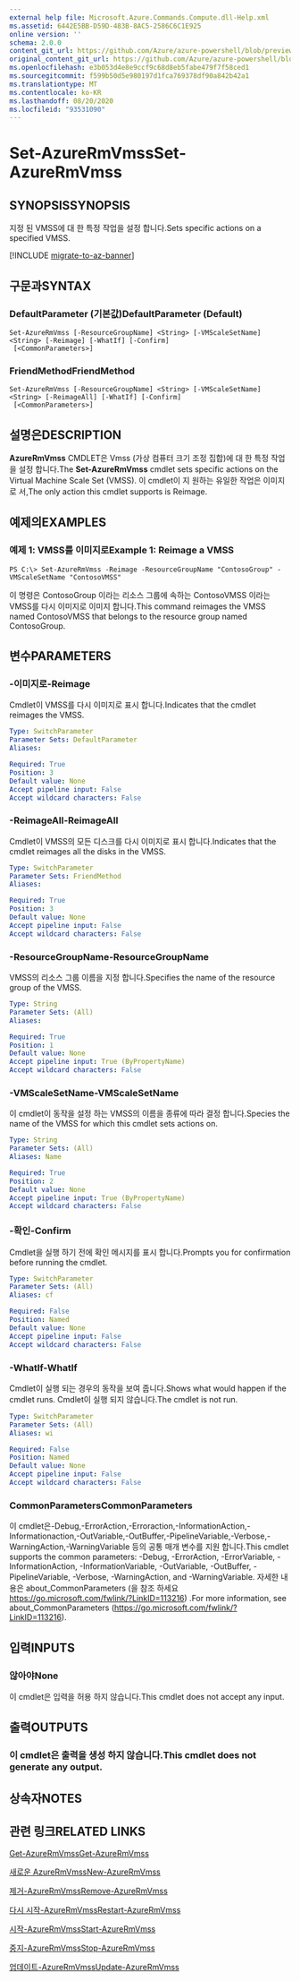 ```yaml
---
external help file: Microsoft.Azure.Commands.Compute.dll-Help.xml
ms.assetid: 6442E5BB-D59D-483B-8AC5-2586C6C1E925
online version: ''
schema: 2.0.0
content_git_url: https://github.com/Azure/azure-powershell/blob/preview/src/ResourceManager/Compute/Stack/Commands.Compute/help/Set-AzureRmVmss.md
original_content_git_url: https://github.com/Azure/azure-powershell/blob/preview/src/ResourceManager/Compute/Stack/Commands.Compute/help/Set-AzureRmVmss.md
ms.openlocfilehash: e3b053d4e8e9ccf9c68d8eb5fabe479f7f58ced1
ms.sourcegitcommit: f599b50d5e980197d1fca769378df90a842b42a1
ms.translationtype: MT
ms.contentlocale: ko-KR
ms.lasthandoff: 08/20/2020
ms.locfileid: "93531090"
---
```

# <span data-ttu-id="e9397-101">Set-AzureRmVmss</span><span class="sxs-lookup"><span data-stu-id="e9397-101">Set-AzureRmVmss</span></span>

## <span data-ttu-id="e9397-102">SYNOPSIS</span><span class="sxs-lookup"><span data-stu-id="e9397-102">SYNOPSIS</span></span>
<span data-ttu-id="e9397-103">지정 된 VMSS에 대 한 특정 작업을 설정 합니다.</span><span class="sxs-lookup"><span data-stu-id="e9397-103">Sets specific actions on a specified VMSS.</span></span>

[!INCLUDE [migrate-to-az-banner](../../includes/migrate-to-az-banner.md)]

## <span data-ttu-id="e9397-104">구문과</span><span class="sxs-lookup"><span data-stu-id="e9397-104">SYNTAX</span></span>

### <span data-ttu-id="e9397-105">DefaultParameter (기본값)</span><span class="sxs-lookup"><span data-stu-id="e9397-105">DefaultParameter (Default)</span></span>
```
Set-AzureRmVmss [-ResourceGroupName] <String> [-VMScaleSetName] <String> [-Reimage] [-WhatIf] [-Confirm]
 [<CommonParameters>]
```

### <span data-ttu-id="e9397-106">FriendMethod</span><span class="sxs-lookup"><span data-stu-id="e9397-106">FriendMethod</span></span>
```
Set-AzureRmVmss [-ResourceGroupName] <String> [-VMScaleSetName] <String> [-ReimageAll] [-WhatIf] [-Confirm]
 [<CommonParameters>]
```

## <span data-ttu-id="e9397-107">설명은</span><span class="sxs-lookup"><span data-stu-id="e9397-107">DESCRIPTION</span></span>
<span data-ttu-id="e9397-108">**AzureRmVmss** CMDLET은 Vmss (가상 컴퓨터 크기 조정 집합)에 대 한 특정 작업을 설정 합니다.</span><span class="sxs-lookup"><span data-stu-id="e9397-108">The **Set-AzureRmVmss** cmdlet sets specific actions on the Virtual Machine Scale Set (VMSS).</span></span>
<span data-ttu-id="e9397-109">이 cmdlet이 지 원하는 유일한 작업은 이미지로 서,</span><span class="sxs-lookup"><span data-stu-id="e9397-109">The only action this cmdlet supports is Reimage.</span></span>

## <span data-ttu-id="e9397-110">예제의</span><span class="sxs-lookup"><span data-stu-id="e9397-110">EXAMPLES</span></span>

### <span data-ttu-id="e9397-111">예제 1: VMSS를 이미지로</span><span class="sxs-lookup"><span data-stu-id="e9397-111">Example 1: Reimage a VMSS</span></span>
```
PS C:\> Set-AzureRmVmss -Reimage -ResourceGroupName "ContosoGroup" -VMScaleSetName "ContosoVMSS"
```

<span data-ttu-id="e9397-112">이 명령은 ContosoGroup 이라는 리소스 그룹에 속하는 ContosoVMSS 이라는 VMSS를 다시 이미지로 이미지 합니다.</span><span class="sxs-lookup"><span data-stu-id="e9397-112">This command reimages the VMSS named ContosoVMSS that belongs to the resource group named ContosoGroup.</span></span>

## <span data-ttu-id="e9397-113">변수</span><span class="sxs-lookup"><span data-stu-id="e9397-113">PARAMETERS</span></span>

### <span data-ttu-id="e9397-114">-이미지로</span><span class="sxs-lookup"><span data-stu-id="e9397-114">-Reimage</span></span>
<span data-ttu-id="e9397-115">Cmdlet이 VMSS를 다시 이미지로 표시 합니다.</span><span class="sxs-lookup"><span data-stu-id="e9397-115">Indicates that the cmdlet reimages the VMSS.</span></span>

```yaml
Type: SwitchParameter
Parameter Sets: DefaultParameter
Aliases: 

Required: True
Position: 3
Default value: None
Accept pipeline input: False
Accept wildcard characters: False
```

### <span data-ttu-id="e9397-116">-ReimageAll</span><span class="sxs-lookup"><span data-stu-id="e9397-116">-ReimageAll</span></span>
<span data-ttu-id="e9397-117">Cmdlet이 VMSS의 모든 디스크를 다시 이미지로 표시 합니다.</span><span class="sxs-lookup"><span data-stu-id="e9397-117">Indicates that the cmdlet reimages all the disks in the VMSS.</span></span>

```yaml
Type: SwitchParameter
Parameter Sets: FriendMethod
Aliases: 

Required: True
Position: 3
Default value: None
Accept pipeline input: False
Accept wildcard characters: False
```

### <span data-ttu-id="e9397-118">-ResourceGroupName</span><span class="sxs-lookup"><span data-stu-id="e9397-118">-ResourceGroupName</span></span>
<span data-ttu-id="e9397-119">VMSS의 리소스 그룹 이름을 지정 합니다.</span><span class="sxs-lookup"><span data-stu-id="e9397-119">Specifies the name of the resource group of the VMSS.</span></span>

```yaml
Type: String
Parameter Sets: (All)
Aliases: 

Required: True
Position: 1
Default value: None
Accept pipeline input: True (ByPropertyName)
Accept wildcard characters: False
```

### <span data-ttu-id="e9397-120">-VMScaleSetName</span><span class="sxs-lookup"><span data-stu-id="e9397-120">-VMScaleSetName</span></span>
<span data-ttu-id="e9397-121">이 cmdlet이 동작을 설정 하는 VMSS의 이름을 종류에 따라 결정 합니다.</span><span class="sxs-lookup"><span data-stu-id="e9397-121">Species the name of the VMSS for which this cmdlet sets actions on.</span></span>

```yaml
Type: String
Parameter Sets: (All)
Aliases: Name

Required: True
Position: 2
Default value: None
Accept pipeline input: True (ByPropertyName)
Accept wildcard characters: False
```

### <span data-ttu-id="e9397-122">-확인</span><span class="sxs-lookup"><span data-stu-id="e9397-122">-Confirm</span></span>
<span data-ttu-id="e9397-123">Cmdlet을 실행 하기 전에 확인 메시지를 표시 합니다.</span><span class="sxs-lookup"><span data-stu-id="e9397-123">Prompts you for confirmation before running the cmdlet.</span></span>

```yaml
Type: SwitchParameter
Parameter Sets: (All)
Aliases: cf

Required: False
Position: Named
Default value: None
Accept pipeline input: False
Accept wildcard characters: False
```

### <span data-ttu-id="e9397-124">-WhatIf</span><span class="sxs-lookup"><span data-stu-id="e9397-124">-WhatIf</span></span>
<span data-ttu-id="e9397-125">Cmdlet이 실행 되는 경우의 동작을 보여 줍니다.</span><span class="sxs-lookup"><span data-stu-id="e9397-125">Shows what would happen if the cmdlet runs.</span></span> <span data-ttu-id="e9397-126">Cmdlet이 실행 되지 않습니다.</span><span class="sxs-lookup"><span data-stu-id="e9397-126">The cmdlet is not run.</span></span>

```yaml
Type: SwitchParameter
Parameter Sets: (All)
Aliases: wi

Required: False
Position: Named
Default value: None
Accept pipeline input: False
Accept wildcard characters: False
```

### <span data-ttu-id="e9397-127">CommonParameters</span><span class="sxs-lookup"><span data-stu-id="e9397-127">CommonParameters</span></span>
<span data-ttu-id="e9397-128">이 cmdlet은-Debug,-ErrorAction,-Erroraction,-InformationAction,-Informationaction,-OutVariable,-OutBuffer,-PipelineVariable,-Verbose,-WarningAction,-WarningVariable 등의 공통 매개 변수를 지원 합니다.</span><span class="sxs-lookup"><span data-stu-id="e9397-128">This cmdlet supports the common parameters: -Debug, -ErrorAction, -ErrorVariable, -InformationAction, -InformationVariable, -OutVariable, -OutBuffer, -PipelineVariable, -Verbose, -WarningAction, and -WarningVariable.</span></span> <span data-ttu-id="e9397-129">자세한 내용은 about_CommonParameters (을 참조 하세요 https://go.microsoft.com/fwlink/?LinkID=113216) .</span><span class="sxs-lookup"><span data-stu-id="e9397-129">For more information, see about_CommonParameters (https://go.microsoft.com/fwlink/?LinkID=113216).</span></span>

## <span data-ttu-id="e9397-130">입력</span><span class="sxs-lookup"><span data-stu-id="e9397-130">INPUTS</span></span>

### <span data-ttu-id="e9397-131">않아야</span><span class="sxs-lookup"><span data-stu-id="e9397-131">None</span></span>
<span data-ttu-id="e9397-132">이 cmdlet은 입력을 허용 하지 않습니다.</span><span class="sxs-lookup"><span data-stu-id="e9397-132">This cmdlet does not accept any input.</span></span>

## <span data-ttu-id="e9397-133">출력</span><span class="sxs-lookup"><span data-stu-id="e9397-133">OUTPUTS</span></span>

### <span data-ttu-id="e9397-134">이 cmdlet은 출력을 생성 하지 않습니다.</span><span class="sxs-lookup"><span data-stu-id="e9397-134">This cmdlet does not generate any output.</span></span>

## <span data-ttu-id="e9397-135">상속자</span><span class="sxs-lookup"><span data-stu-id="e9397-135">NOTES</span></span>

## <span data-ttu-id="e9397-136">관련 링크</span><span class="sxs-lookup"><span data-stu-id="e9397-136">RELATED LINKS</span></span>

[<span data-ttu-id="e9397-137">Get-AzureRmVmss</span><span class="sxs-lookup"><span data-stu-id="e9397-137">Get-AzureRmVmss</span></span>](./Get-AzureRmVmss.md)

[<span data-ttu-id="e9397-138">새로운 AzureRmVmss</span><span class="sxs-lookup"><span data-stu-id="e9397-138">New-AzureRmVmss</span></span>](./New-AzureRmVmss.md)

[<span data-ttu-id="e9397-139">제거-AzureRmVmss</span><span class="sxs-lookup"><span data-stu-id="e9397-139">Remove-AzureRmVmss</span></span>](./Remove-AzureRmVmss.md)

[<span data-ttu-id="e9397-140">다시 시작-AzureRmVmss</span><span class="sxs-lookup"><span data-stu-id="e9397-140">Restart-AzureRmVmss</span></span>](./Restart-AzureRmVmss.md)

[<span data-ttu-id="e9397-141">시작-AzureRmVmss</span><span class="sxs-lookup"><span data-stu-id="e9397-141">Start-AzureRmVmss</span></span>](./Start-AzureRmVmss.md)

[<span data-ttu-id="e9397-142">중지-AzureRmVmss</span><span class="sxs-lookup"><span data-stu-id="e9397-142">Stop-AzureRmVmss</span></span>](./Stop-AzureRmVmss.md)

[<span data-ttu-id="e9397-143">업데이트-AzureRmVmss</span><span class="sxs-lookup"><span data-stu-id="e9397-143">Update-AzureRmVmss</span></span>](./Update-AzureRmVmss.md)



